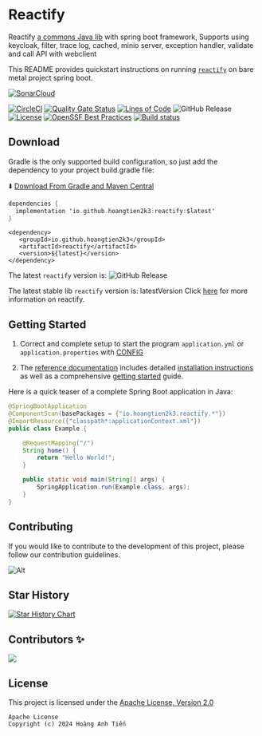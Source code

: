 # Reactify

Reactify [a commons Java lib]() with spring boot framework, Supports using keycloak, filter, trace log, cached, minio
server, exception handler, validate and call API with webclient

This README provides quickstart instructions on running [`reactify`]() on bare metal project spring boot.

[![SonarCloud](https://sonarcloud.io/images/project_badges/sonarcloud-white.svg)](https://sonarcloud.io/summary/new_code?id=hoangtien2k3_reactify)

[![CircleCI](https://circleci.com/gh/hoangtien2k3/reactify.svg?style=svg)](https://app.circleci.com/pipelines/github/hoangtien2k3/reactify)
[![Quality Gate Status](https://sonarcloud.io/api/project_badges/measure?project=hoangtien2k3_reactify&metric=alert_status)](https://sonarcloud.io/summary/new_code?id=hoangtien2k3_reactify)
[![Lines of Code](https://sonarcloud.io/api/project_badges/measure?project=hoangtien2k3_reactify&metric=ncloc)](https://sonarcloud.io/summary/overall?id=hoangtien2k3_reactify)
![GitHub Release](https://img.shields.io/github/v/release/hoangtien2k3/reactify?label=latest%20release)
[![License](https://img.shields.io/badge/license-Apache--2.0-green.svg)](https://www.apache.org/licenses/LICENSE-2.0.html)
[![OpenSSF Best Practices](https://www.bestpractices.dev/projects/9383/badge)](https://www.bestpractices.dev/projects/9383)
[![Build status](https://github.com/ponfee/commons-core/workflows/build-with-maven/badge.svg)](https://github.com/hoangtien2k3/reactify/actions)

## Download
Gradle is the only supported build configuration, so just add the dependency to your project build.gradle file:

⬇️ [Download From Gradle and Maven Central](https://central.sonatype.com/namespace/io.github.hoangtien2k3)

```kotlin
dependencies {
  implementation 'io.github.hoangtien2k3:reactify:$latest'
}
```

```maven
<dependency>
   <groupId>io.github.hoangtien2k3</groupId>
   <artifactId>reactify</artifactId>
   <version>${latest}</version>
</dependency>
```

The latest `reactify` version is: ![GitHub Release](https://img.shields.io/github/v/release/hoangtien2k3/fw-commons?label=latest%20release)

The latest stable lib `reactify` version is: latestVersion Click [here](https://central.sonatype.com/namespace/io.github.hoangtien2k3) for more information on reactify.

## Getting Started

1. Correct and complete setup to start the program `application.yml` or `application.properties`
   with [CONFIG](src/main/resources/application.yml)

2. The [reference documentation]() includes detailed [installation instructions]() as well as a
   comprehensive [getting started]() guide.

Here is a quick teaser of a complete Spring Boot application in Java:

```java
@SpringBootApplication
@ComponentScan(basePackages = {"io.hoangtien2k3.reactify.*"})
@ImportResource({"classpath*:applicationContext.xml"})
public class Example {

    @RequestMapping("/")
    String home() {
        return "Hello World!";
    }

    public static void main(String[] args) {
        SpringApplication.run(Example.class, args);
    }
}
```

## Contributing

If you would like to contribute to the development of this project, please follow our contribution guidelines.

![Alt](https://repobeats.axiom.co/api/embed/31a861bf21d352264c5c122808407abafb97b0ef.svg "Repobeats analytics image")


## Star History

<a href="https://star-history.com/#hoangtien2k3/fw-commons&Timeline">
 <picture>
   <source media="(prefers-color-scheme: dark)" srcset="https://api.star-history.com/svg?repos=hoangtien2k3/fw-commons&type=Timeline&theme=dark" />
   <source media="(prefers-color-scheme: light)" srcset="https://api.star-history.com/svg?repos=hoangtien2k3/fw-commons&type=Timeline" />
   <img alt="Star History Chart" src="https://api.star-history.com/svg?repos=hoangtien2k3/fw-commons&type=Timeline" />
 </picture>
</a>

## Contributors ✨

<a href="https://github.com/hoangtien2k3/fw-commons/graphs/contributors">
  <img src="https://contrib.rocks/image?repo=hoangtien2k3/reactify" />
</a>

## License

This project is licensed under the [Apache License, Version 2.0](https://www.apache.org/licenses/LICENSE-2.0)

```
Apache License
Copyright (c) 2024 Hoàng Anh Tiến
```
